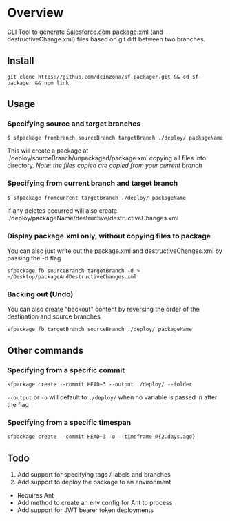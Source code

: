 # Overview

CLI Tool to generate Salesforce.com package.xml (and destructiveChange.xml) files based on git diff between two branches. 

## Install
```
git clone https://github.com/dcinzona/sf-packager.git && cd sf-packager && npm link
```

## Usage

### Specifying source and target branches
```
$ sfpackage frombranch sourceBranch targetBranch ./deploy/ packageName
```
This will create a package at ./deploy/sourceBranch/unpackaged/package.xml copying all files into directory.
_Note: the files copied are copied from your current branch_

### Specifying from current branch and target branch
```
$ sfpackage fromcurrent targetBranch ./deploy/ packageName
```

If any deletes occurred will also create ./deploy/packageName/destructive/destructiveChanges.xml

### Display package.xml only, without copying files to package
You can also just write out the package.xml and destructiveChanges.xml by passing the -d flag
```
sfpackage fb sourceBranch targetBranch -d > ~/Desktop/packageAndDestructiveChanges.xml
```

### Backing out (Undo)
You can also create "backout" content by reversing the order of the destination and source branches
```
sfpackage fb targetBranch sourceBranch ./deploy/ packageName
```

## Other commands

### Specifying from a specific commit
```
sfpackage create --commit HEAD~3 --output ./deploy/ --folder 
```
`--output` or `-o` will default to `./deploy/` when no variable is passed in after the flag

### Specifying from a specific timespan
```
sfpackage create --commit HEAD~3 -o --timeframe @{2.days.ago}
```

## Todo
1. Add support for specifying tags / labels and branches
2. Add support to deploy the package to an environment
  - Requires Ant
  - Add method to create an env config for Ant to process
  - Add support for JWT bearer token deployments